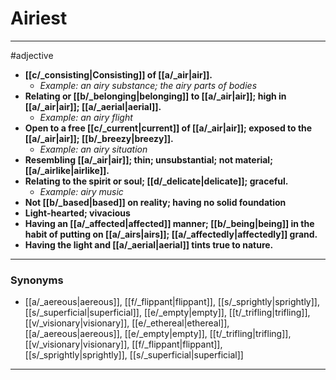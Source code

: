 # Airiest
---
#adjective
- **[[c/_consisting|Consisting]] of [[a/_air|air]].**
	- _Example: an airy substance; the airy parts of bodies_
- **Relating or [[b/_belonging|belonging]] to [[a/_air|air]]; high in [[a/_air|air]]; [[a/_aerial|aerial]].**
	- _Example: an airy flight_
- **Open to a free [[c/_current|current]] of [[a/_air|air]]; exposed to the [[a/_air|air]]; [[b/_breezy|breezy]].**
	- _Example: an airy situation_
- **Resembling [[a/_air|air]]; thin; unsubstantial; not material; [[a/_airlike|airlike]].**
- **Relating to the spirit or soul; [[d/_delicate|delicate]]; graceful.**
	- _Example: airy music_
- **Not [[b/_based|based]] on reality; having no solid foundation**
- **Light-hearted; vivacious**
- **Having an [[a/_affected|affected]] manner; [[b/_being|being]] in the habit of putting on [[a/_airs|airs]]; [[a/_affectedly|affectedly]] grand.**
- **Having the light and [[a/_aerial|aerial]] tints true to nature.**
---
### Synonyms
- [[a/_aereous|aereous]], [[f/_flippant|flippant]], [[s/_sprightly|sprightly]], [[s/_superficial|superficial]], [[e/_empty|empty]], [[t/_trifling|trifling]], [[v/_visionary|visionary]], [[e/_ethereal|ethereal]], [[a/_aereous|aereous]], [[e/_empty|empty]], [[t/_trifling|trifling]], [[v/_visionary|visionary]], [[f/_flippant|flippant]], [[s/_sprightly|sprightly]], [[s/_superficial|superficial]]
---
